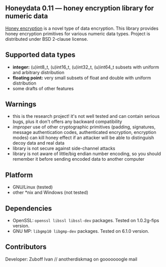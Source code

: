 ## Honeydata 0.11 — honey encryption library for numeric data
[Honey encryption](https://en.wikipedia.org/wiki/Honey_Encryption) is a novel type of data encryption. This library provides honey encryption primitives for various numeric data types. Project is distributed under BSD 2-clause license.

## Supported data types
* **integer:** (u)int8_t, (u)int16_t, (u)int32_t, (u)int64_t subsets with uniform and arbitrary distribution
* **floating point:** very small subsets of float and double with uniform distribution
* some drafts of other features

## Warnings
* this is the research project! it's not well tested and can contain serious bugs, plus it don't offers any backward compatibility
* *improper* use of other cryptographic primitives (padding, signatures, message authentication codes, authenticated encryption, encryption modes) can kill honey effect if an attacker will be able to distinguish decoy data and real data
* library is not secure against side-channel attacks
* library is not aware of little/big endian number encoding, so you should remember it before sending encoded data to another computer

## Platform
* GNU/Linux (tested)
* other *nix and Windows (not tested)

## Dependencies
* OpenSSL: `openssl libssl libssl-dev` packages. Tested on 1.0.2g-fips version.
* GNU MP: `libgmp10 libgmp-dev` packages. Tested on 6.1.0 version.

## Contributors
Developer: Zuboff Ivan // anotherdiskmag on gooooooogle mail
